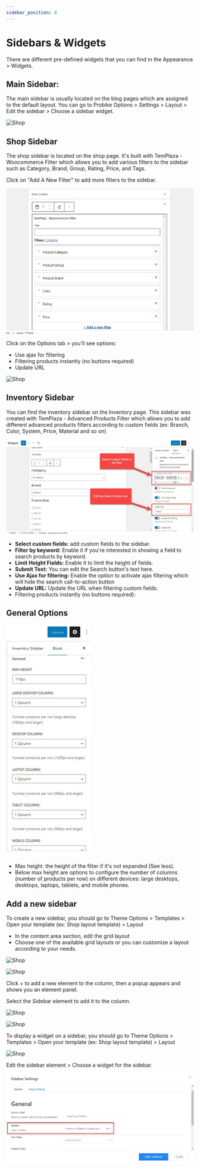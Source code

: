 ```yaml
---
sidebar_position: 8
---
```

# Sidebars & Widgets

There are different pre-defined widgets that you can find in the Appearance > Widgets.

## Main Sidebar:

The main sidebar is usually located on the blog pages which are assigned to the default layout.
You can go to Probike Options > Settings > Layout > Edit the sidebar > Choose a sidebar widget.

![Shop](./img/sidebar.avif)

## Shop Sidebar

The shop sidebar is located on the shop page. It's built with TemPlaza - Woocommerce Filter which allows you to add various filters to the sidebar such as Category, Brand, Group, Rating, Price, and Tags. 

Click on "Add A New Filter" to add more filters to the sidebar.

![Shop](./img/sidebar-shop.jpeg)

Click on the Options tab > you'll see options:

* Use ajax for filtering
* Filtering products instantly (no buttons required)
* Update URL

![Shop](./img/filter-options.avif)

## Inventory Sidebar

You can find the inventory sidebar on the Inventory page. This sidebar was created with TemPlaza - Advanced Products Filter which allows you to add different advanced products filters according to custom fields (ex: Branch, Color, System, Price, Material and so on) 

![Shop](./img/filter-shop.jpeg)

* **Select custom fields:**  add custom fields to the sidebar.
* **Filter by keyword:** Enable it if you're interested in showing a field to search products by keyword.
* **Limit Height Fields:** Enable it to limit the height of fields.
* **Submit Text:** You can edit the Search button's text here.
* **Use Ajax for filtering:** Enable the option to activate ajax filtering which will hide the search call-to-action button
* **Update URL:** Update the URL when filtering custom fields.
* Filtering products instantly (no buttons required):

## General Options

![Shop](./img/options.jpeg)

* Max height: the height of the filter if it's not expanded (See less).
* Below max height are options to configure the number of columns (number of products per row) on different devices: large desktops, desktops, laptops, tablets, and mobile phones.

## Add a new sidebar

To create a new sidebar, you should go to Theme Options > Templates > Open your template (ex: Shop layout template) > Layout

* In the content area section, edit the grid layout
* Choose one of the available grid layouts or you can customize a layout according to your needs. 

![Shop](./img/grid.avif)

![Shop](./img/grid-layout.avif)

Click + to add a new element to the column, then a popup appears and shows you an element panel.

Select the Sidebar element to add it to the column.

![Shop](./img/element.avif)

![Shop](./img/element-add.avif)

To display a widget on a sidebar, you should go to Theme Options > Templates > Open your template (ex: Shop layout template) > Layout

![Shop](./img/add-element.avif)

Edit the sidebar element > Choose a widget for the sidebar. 

![Shop](./img/choose-sidebar.jpeg)